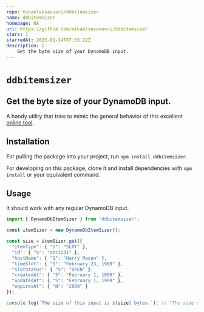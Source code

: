 ```yaml
---
repo: mikaelvesavuori/ddbitemsizer
name: ddbitemsizer
homepage: NA
url: https://github.com/mikaelvesavuori/ddbitemsizer
stars: 1
starredAt: 2025-01-14T07:55:22Z
description: |-
    Get the byte size of your DynamoDB input.
---
```


# `ddbitemsizer`

## Get the byte size of your DynamoDB input.

A handy utility that tries to mimic the general behavior of this excellent [online tool](https://zaccharles.github.io/dynamodb-calculator/).

## Installation

For pulling the package into your project, run `npm install ddbitemsizer`.

For developing on this package, clone it and install dependencies with `npm install` or your equivalent command.

## Usage

It should work with any regular DynamoDB input.

```ts
import { DynamoDbItemSizer } from 'ddbitemsizer';

const itemSizer = new DynamoDbItemSizer();

const size = itemSizer.get({
  "itemType": { "S": "SLOT" },
  "id": { "S": "abc1231" },
  "hostName": { "S": "Harry Mason" },
  "timeSlot": { "S": "February 23, 1999" },
  "slotStatus": { "S": "OPEN" },
  "createdAt": { "S": "February 1, 1999" },
  "updatedAt": { "S": "February 1, 1999" },
  "expiresAt": { "N": "2099" }
});

console.log(`The size of this input is ${size} bytes.`); // "The size of this input is 141 bytes."
```

